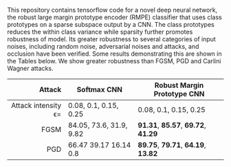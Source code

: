 This repository contains tensorflow code for a novel deep neural network, the robust large margin prototype encoder (RMPE) classifier that uses class prototypes on a sparse subspace output by a CNN. The class prototypes reduces the within class variance while sparsity further promotes robustness of model. Its greater robustness to several categories of input noises, including random noise, adversarial noises and attacks, and occlusion have been verified. Some results demonstrating this are shown in the Tables below. We show greater robustness than FGSM, PGD and Carlini Wagner attacks.

| Attack | Softmax CNN | Robust Margin Prototype CNN |
|-------:|-------------|-----------------------------|
|Attack intensity ϵ=|0.08, 0.1, 0.15, 0.25|0.08, 0.1, 0.15, 0.25|
|FGSM    |84.05, 73.6, 31.9, 9.82| **91.31**, **85.57**, **69.72**, **41.29** |
|PGD    |66.47 39.17 16.14 0.8| **89.75**, **79.71**, **64.19**, **13.82** |
